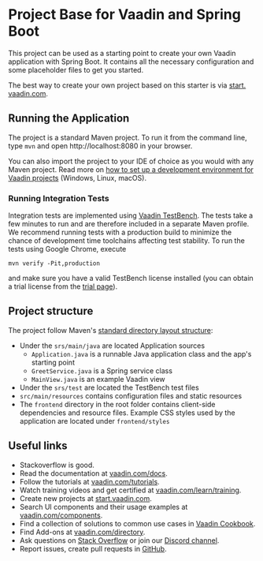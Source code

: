 # Project Base for Vaadin and Spring Boot

This project can be used as a starting point to create your own Vaadin application with Spring Boot.
It contains all the necessary configuration and some placeholder files to get you started.

The best way to create your own project based on this starter is via [start.
vaadin.com](https://start.vaadin.com/).

## Running the Application
The project is a standard Maven project. To run it from the command line, type `mvn` and open http://localhost:8080 in your browser.

You can also import the project to your IDE of choice as you would with any
Maven project. Read more on [how to set up a development environment for
Vaadin projects](https://vaadin.com/docs/latest/guide/install) (Windows, Linux, macOS).

### Running Integration Tests

Integration tests are implemented using [Vaadin TestBench](https://vaadin.com/testbench). The tests take a few minutes to run and are therefore included in a separate Maven profile. We recommend running tests with a production build to minimize the chance of development time toolchains affecting test stability. To run the tests using Google Chrome, execute

`mvn verify -Pit,production`

and make sure you have a valid TestBench license installed (you can obtain a 
trial license from the [trial page](
https://vaadin.com/trial)).

## Project structure

The project follow Maven's [standard directory layout structure](https://maven.apache.org/guides/introduction/introduction-to-the-standard-directory-layout.html):
- Under the `srs/main/java` are located Application sources
    - `Application.java` is a runnable Java application class and the app's 
      starting point
    - `GreetService.java` is a Spring service class
    - `MainView.java` is an example Vaadin view
- Under the `srs/test` are located the TestBench test files
- `src/main/resources` contains configuration files and static resources
- The `frontend` directory in the root folder contains client-side 
  dependencies and resource files. Example CSS styles used by the application 
  are located under `frontend/styles`

## Useful links
- Stackoverflow is good.
- Read the documentation at [vaadin.com/docs](https://vaadin.com/docs).
- Follow the tutorials at [vaadin.com/tutorials](https://vaadin.com/tutorials).
- Watch training videos and get certified at [vaadin.com/learn/training]( https://vaadin.com/learn/training).
- Create new projects at [start.vaadin.com](https://start.vaadin.com/).
- Search UI components and their usage examples at [vaadin.com/components](https://vaadin.com/components).
- Find a collection of solutions to common use cases in [Vaadin Cookbook](https://cookbook.vaadin.com/).
- Find Add-ons at [vaadin.com/directory](https://vaadin.com/directory).
- Ask questions on [Stack Overflow](https://stackoverflow.com/questions/tagged/vaadin) or join our [Discord channel](https://discord.gg/MYFq5RTbBn).
- Report issues, create pull requests in [GitHub](https://github.com/vaadin/).